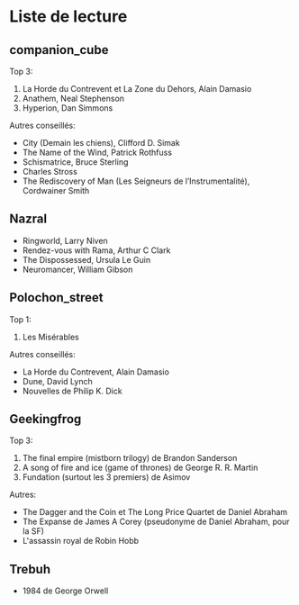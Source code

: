 # Liste de lecture

## companion\_cube

Top 3:
1. La Horde du Contrevent et La Zone du Dehors, Alain Damasio
2. Anathem, Neal Stephenson
3. Hyperion, Dan Simmons

Autres conseillés:
* City (Demain les chiens), Clifford D. Simak
* The Name of the Wind, Patrick Rothfuss
* Schismatrice, Bruce Sterling
* Charles Stross
* The Rediscovery of Man (Les Seigneurs de l’Instrumentalité), Cordwainer Smith

## Nazral

* Ringworld, Larry Niven
* Rendez-vous with Rama, Arthur C Clark
* The Dispossessed, Ursula Le Guin
* Neuromancer, William Gibson

## Polochon\_street

Top 1:
1. Les Misérables

Autres conseillés:
* La Horde du Contrevent, Alain Damasio
* Dune, David Lynch
* Nouvelles de Philip K. Dick

## Geekingfrog

Top 3:
1. The final empire (mistborn trilogy) de Brandon Sanderson
2. A song of fire and ice (game of thrones) de George R. R. Martin
3. Fundation (surtout les 3 premiers) de Asimov

Autres:

* The Dagger and the Coin et The Long Price Quartet de Daniel Abraham
* The Expanse de James A Corey (pseudonyme de Daniel Abraham, pour la SF)
* L'assassin royal de Robin Hobb

## Trebuh

* 1984 de George Orwell
